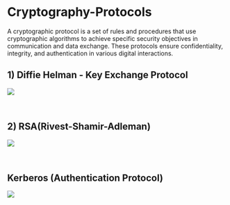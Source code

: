# Cryptography-Protocols    
A cryptographic protocol is a set of rules and procedures that use cryptographic algorithms to achieve specific security objectives in communication and data exchange. These protocols ensure confidentiality, integrity, and authentication in various digital interactions.

## 1) Diffie Helman - Key Exchange Protocol
![](https://github.com/Hanseeka-Dhingana/Cryptography-Protocols/blob/main/assets/Diffie%20Hellman%20works.png)    

<br>  

## 2) RSA(Rivest-Shamir-Adleman)  
![](https://github.com/Hanseeka-Dhingana/Cryptography-Protocols/blob/main/assets/RSA-Encryption-Works.png)  

<br>   

## Kerberos (Authentication Protocol)   
![](https://github.com/Hanseeka-Dhingana/Cryptography-Protocols/blob/main/assets/kerberos%20works.gif)
